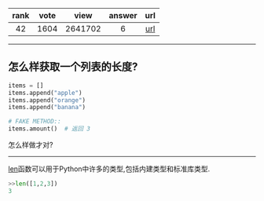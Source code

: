 
| rank | vote | view | answer | url |
|:-:|:-:|:-:|:-:|:-:|
|42|1604|2641702|6| [url](http://stackoverflow.com/questions/1712227/how-to-get-the-number-of-elements-in-a-list-in-python) |
***

## 怎么样获取一个列表的长度?

```python
items = []
items.append("apple")
items.append("orange")
items.append("banana")

# FAKE METHOD::
items.amount()  # 返回 3
```

怎么样做才对?

***

[len](https://docs.python.org/2/library/functions.html#len)函数可以用于Python中许多的类型,包括内建类型和标准库类型.

```python
>>len([1,2,3])
3
```